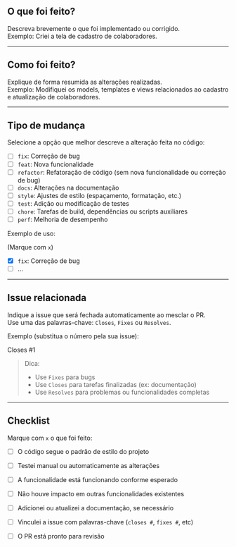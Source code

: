 ## O que foi feito?

Descreva brevemente o que foi implementado ou corrigido.  
Exemplo: Criei a tela de cadastro de colaboradores.

---

## Como foi feito?

Explique de forma resumida as alterações realizadas.  
Exemplo: Modifiquei os models, templates e views relacionados ao cadastro e atualização de colaboradores.

---

## Tipo de mudança

Selecione a opção que melhor descreve a alteração feita no código:

- [ ] `fix`: Correção de bug
- [ ] `feat`: Nova funcionalidade
- [ ] `refactor`: Refatoração de código (sem nova funcionalidade ou correção de bug)
- [ ] `docs`: Alterações na documentação
- [ ] `style`: Ajustes de estilo (espaçamento, formatação, etc.)
- [ ] `test`: Adição ou modificação de testes
- [ ] `chore`: Tarefas de build, dependências ou scripts auxiliares
- [ ] `perf`: Melhoria de desempenho

Exemplo de uso:

(Marque com `x`)
- [x] `fix`: Correção de bug
- [ ] ...

---

## Issue relacionada

Indique a issue que será fechada automaticamente ao mesclar o PR.  
Use uma das palavras-chave: `Closes`, `Fixes` ou `Resolves`.

Exemplo (substitua o número pela sua issue):

Closes #1

> Dica:  
> - Use `Fixes` para bugs  
> - Use `Closes` para tarefas finalizadas (ex: documentação)  
> - Use `Resolves` para problemas ou funcionalidades completas

---

## Checklist

Marque com `x` o que foi feito:

- [ ] O código segue o padrão de estilo do projeto
- [ ] Testei manual ou automaticamente as alterações
- [ ] A funcionalidade está funcionando conforme esperado
- [ ] Não houve impacto em outras funcionalidades existentes
- [ ] Adicionei ou atualizei a documentação, se necessário
- [ ] Vinculei a issue com palavras-chave (`closes #`, `fixes #`, etc)
- [ ] O PR está pronto para revisão

